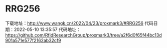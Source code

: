 # RRG256
下载地址：http://www.wangk.cn/2022/04/23/proxmark3/#RRG256
代码日期：2022-05-10 13:35:57
代码地址：https://github.com/RfidResearchGroup/proxmark3/tree/a2f6d0f65f44bc13d901a571e577f2162ab32cf9
